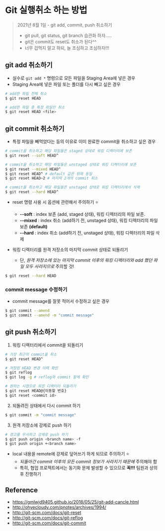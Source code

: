 # Git 실행취소 하는 방법

> 2021년 8월 1일 - git add, commit, push 취소하기
>
> - git pull, git status, git branch 습관화 하자.....
> - git은 commit도 reset도 취소가 된다^^
> - 너무 겁먹지 말고 하되, 늘 조심하고 조심하자!!!

## git add 취소하기

- 실수로 `git add *` 명령으로 모든 파일을 Staging Area에 넣은 경우
- Staging Area에 넣은 파일 또는 폴더를 다시 빼고 싶은 경우

```bash
# add한 파일 전체 취소
$ git reset HEAD

# add한 파일 중 특정 파일만 취소
$ git reset HEAD <file>
```

## git commit 취소하기

- 특정 파일을 빼먹었다는 등의 이유로 이미 완료한 commit을 취소하고 싶은 경우

```bash
# commit을 취소하고 해당 파일들은 staged 상태로 워킹 디렉터리에 보존
$ git reset --soft HEAD^

# commit을 취소하고 해당 파일들은 unstaged 상태로 워킹 디렉터리에 보존
$ git reset --mixed HEAD^
$ git reset HEAD^ # default 값은 위와 동일
$ git reset HEAD~2 # 마지막 2개의 commit 취소

# commit을 취소하고 해당 파일들은 unstaged 상태로 워킹 디렉터리에서 삭제
$ git reset --hard HEAD^
```

- reset 명령 사용 시 옵션에 관련해서 주의하기 ⭐️

  - **--soft** : index 보존 (add, staged 상태), 워킹 디렉터리의 파일 보존.
  - **--mixed** : index 취소 (add하기 전, unstaged 상태), 워킹 디렉터리의 파일 보존 **(default)**
  - **--hard** : index 취소 (add하기 전, unstaged 상태), 워킹 디렉터리의 파일 삭제

- 워킹 디렉터리를 원격 저장소의 마지막 commit 상태로 되돌리기

  - 단, *원격 저장소에 있는 마지막 commit 이후의 워킹 디렉터리와 add 했던 파일 모두 사라지므로* 주의할 것!

```bash
$ git reset --hard HEAD
```

### commit message 수정하기

- commit message를 잘못 적어서 수정하고 싶은 경우

```bash
$ git commit --amend
$ git commit --amend -m "commit message"
```

## git push 취소하기

1. 워킹 디렉터리에서 commit을 되돌리기

```bash
# 가장 최근의 commit을 취소
$ git reset HEAD^

# 저장된 HEAD 변경 이력 확인
$ git reflog
$ git log -g # reflog와 commit 함께 확인

# 원하는 시점으로 워킹 디렉터리 되돌리기
$ git reset HEAD@{이동할 번호}
$ git reset <commit id>
```
  

2. 되돌려진 상태에서 다시 commit 하기

```bash
$ git commit -m "commit message"
```

3. 원격 저장소에 강제로 push 하기

```bash
# 경고를 무시하고 강제로 push 하기
$ git push origin <branch name> -f
$ git push origin +<branch name>
```

- local 내용을 remote에 강제로 덮어쓰기 하게 되므로 주의하기 ⭐️
  - *되돌아간 commit 이후의 모든 commit 정보가 사라지기 때문에* 주의해야 함
  - 특히, 협업 프로젝트에서는 동기화 문제 발생할 수 있으므로 **꼭!!!** 팀원과 상의 후 진행하기

## Reference

- https://gmlwjd9405.github.io/2018/05/25/git-add-cancle.html
- http://ohyecloudy.com/pnotes/archives/1994/
- http://git-scm.com/docs/git-reset
- http://git-scm.com/docs/git-reflog
- http://git-scm.com/docs/git-commit
